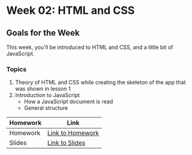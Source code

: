# Week 02: HTML and CSS

## Goals for the Week
This week, you'll be introduced to HTML and CSS, and a little bit of JavaScript.

### Topics
1. Theory of HTML and CSS while creating the skeleton of the app that was shown in lesson 1
2. Introduction to JavaScript
   - How a JavaScript document is read
   - General structure

| Homework | Link |
|----------|------|
| Homework | [Link to Homework](./homework/README.md) |
| Slides | [Link to Slides](https://docs.google.com/presentation/d/1bX3Ur4HrnQhwgOkD_QF6iv6BnHYKpo8bWhisgbUoEeo/edit?usp=sharing) |